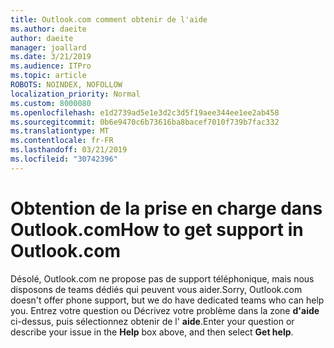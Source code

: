 ```yaml
---
title: Outlook.com comment obtenir de l'aide
ms.author: daeite
author: daeite
manager: joallard
ms.date: 3/21/2019
ms.audience: ITPro
ms.topic: article
ROBOTS: NOINDEX, NOFOLLOW
localization_priority: Normal
ms.custom: 8000080
ms.openlocfilehash: e1d2739ad5e1e3d2c3d5f19aee344ee1ee2ab458
ms.sourcegitcommit: 0b6e9470c6b73616ba8bacef7010f739b7fac332
ms.translationtype: MT
ms.contentlocale: fr-FR
ms.lasthandoff: 03/21/2019
ms.locfileid: "30742396"
---
```

# <a name="how-to-get-support-in-outlookcom"></a><span data-ttu-id="acb9b-102">Obtention de la prise en charge dans Outlook.com</span><span class="sxs-lookup"><span data-stu-id="acb9b-102">How to get support in Outlook.com</span></span>

<span data-ttu-id="acb9b-103">Désolé, Outlook.com ne propose pas de support téléphonique, mais nous disposons de teams dédiés qui peuvent vous aider.</span><span class="sxs-lookup"><span data-stu-id="acb9b-103">Sorry, Outlook.com doesn't offer phone support, but we do have dedicated teams who can help you.</span></span>
<span data-ttu-id="acb9b-104">Entrez votre question ou Décrivez votre problème dans la zone **d'aide** ci-dessus, puis sélectionnez obtenir de l' **aide**.</span><span class="sxs-lookup"><span data-stu-id="acb9b-104">Enter your question or describe your issue in the **Help** box above, and then select **Get help**.</span></span>


